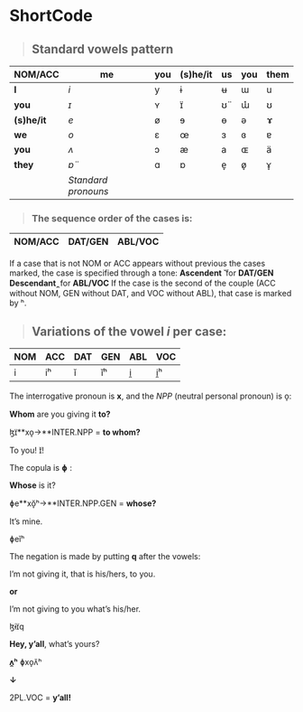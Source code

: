 # ShortCode
> ## Standard vowels pattern
|NOM/ACC|me|you|(s)he/it|us|you|them
|-|-|-|-|-|-|-
|**I**|*i*|y|ɨ|ʉ|ɯ|u|
|**you**|*ɪ*|ʏ|ɪ̈|ʊ̈|ɯ̽|ʊ
|**(s)he/it**|*e*|ø|ɘ|ɵ|ə|ɤ
|**we**|*o*|ɛ|œ|ɜ|ɞ|ɐ
|**you**|*ʌ*|ɔ|æ|a|ɶ|ä
|**they**|*ɒ̈*|ɑ|ɒ|e̞|ø̞|ɤ̞
||*Standard pronouns*

>### The sequence order of the cases is:
|NOM/ACC|DAT/GEN|ABL/VOC
|-|-|-

If a case that is not NOM or ACC appears without previous the cases marked, the case is specified through a tone:
**Ascendent ̆** for **DAT/GEN**
**Descendant ̯** for **ABL/VOC**
If the case is the second of the couple (ACC without NOM, GEN without DAT, and VOC without ABL), that case is marked by ʰ.
>## Variations of the vowel *i* per case:
|NOM|ACC|DAT|GEN|ABL|VOC
|-|-|-|-|-|-
|i|iʰ|ĭ|ĭʰ|i̯|i̯ʰ

The interrogative pronoun is **x**, and the *NPP* (neutral personal pronoun) is o̞:

**Whom** are you giving it **to?**

ɮɪ̈**xo̞→**INTER.NPP = **to whom?**

To you!
ɪ̆!

The copula is **ɸ** :

**Whose** is it?

ɸe**xŏ̞ʰ→**INTER.NPP.GEN = **whose?**

It’s mine.

ɸeĭʰ

The negation is made by putting **q** after the vowels:

I’m not giving it, that is his/hers, to you.

**or**

I’m not giving to you what’s his/her.

ɮɨɪ̈q

**Hey, y’all**, what’s yours?

**ʌ̯ʰ** ɸxo̞ʌ̆ʰ

**↓**

2PL.VOC = **y’all!**
